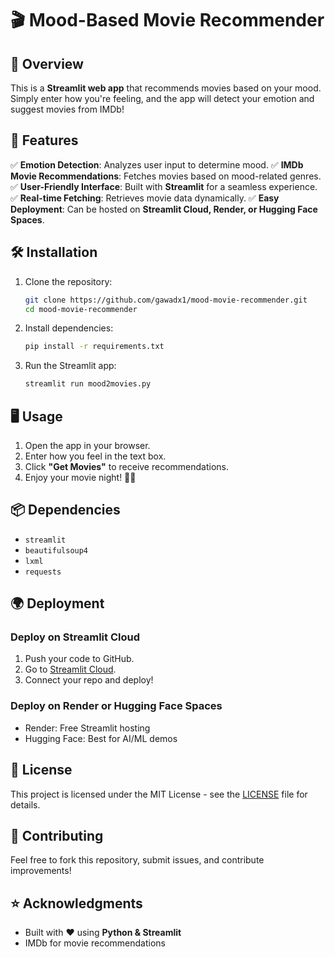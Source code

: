 # 🎬 Mood-Based Movie Recommender

## 📝 Overview

This is a **Streamlit web app** that recommends movies based on your mood. Simply enter how you're feeling, and the app will detect your emotion and suggest movies from IMDb!

## 🚀 Features

✅ **Emotion Detection**: Analyzes user input to determine mood.
✅ **IMDb Movie Recommendations**: Fetches movies based on mood-related genres.
✅ **User-Friendly Interface**: Built with **Streamlit** for a seamless experience.
✅ **Real-time Fetching**: Retrieves movie data dynamically.
✅ **Easy Deployment**: Can be hosted on **Streamlit Cloud, Render, or Hugging Face Spaces**.

## 🛠️ Installation

1. Clone the repository:
   ```bash
   git clone https://github.com/gawadx1/mood-movie-recommender.git
   cd mood-movie-recommender
   ```
2. Install dependencies:
   ```bash
   pip install -r requirements.txt
   ```
3. Run the Streamlit app:
   ```bash
   streamlit run mood2movies.py
   ```

## 🖥️ Usage

1. Open the app in your browser.
2. Enter how you feel in the text box.
3. Click **"Get Movies"** to receive recommendations.
4. Enjoy your movie night! 🎥🍿

## 📦 Dependencies

- `streamlit`
- `beautifulsoup4`
- `lxml`
- `requests`

## 🌍 Deployment

### Deploy on **Streamlit Cloud**

1. Push your code to GitHub.
2. Go to [Streamlit Cloud](https://share.streamlit.io/).
3. Connect your repo and deploy!

### Deploy on **Render** or **Hugging Face Spaces**

- Render: Free Streamlit hosting
- Hugging Face: Best for AI/ML demos

## 📜 License

This project is licensed under the MIT License - see the [LICENSE](LICENSE) file for details.

## 🤝 Contributing

Feel free to fork this repository, submit issues, and contribute improvements!

## ⭐ Acknowledgments

- Built with ❤️ using **Python & Streamlit**
- IMDb for movie recommendations

